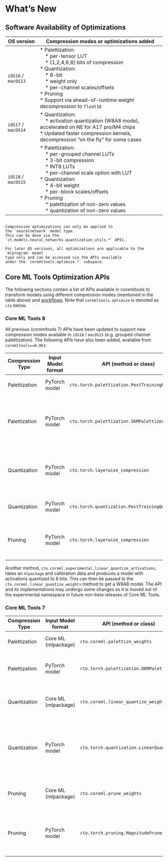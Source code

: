 What’s New
============

## Software Availability of Optimizations



| OS version          | Compression modes or optimizations added                                                                                                                                                                                                                                                                                                                                                                                                                                                                  |
|---------------------|-----------------------------------------------------------------------------------------------------------------------------------------------------------------------------------------------------------------------------------------------------------------------------------------------------------------------------------------------------------------------------------------------------------------------------------------------------------------------------------------------------------|
| `iOS16` / `macOS13` | * Palettization:<br>  &nbsp;&nbsp;&nbsp;&nbsp;* per-tensor LUT<br> &nbsp;&nbsp;&nbsp;&nbsp;* {1,2,4,6,8} bits of compression<br>* Quantization:<br>  &nbsp;&nbsp;&nbsp;&nbsp;* 8-bit<br>  &nbsp;&nbsp;&nbsp;&nbsp;* weight only<br> &nbsp;&nbsp;&nbsp;&nbsp;* per-channel scales/offsets<br>* Pruning<br>* Support via ahead-of-runtime weight decompression to `float16`                                                                                                                                   | 
| `iOS17` / `macOS14` | * Quantization:<br>  &nbsp;&nbsp;&nbsp;&nbsp;* activation quantization (W8A8 mode), accelerated on NE for A17 pro/M4 chips<br>* Updated faster compression kernels, decompression “on the fly” for some cases                                                                                                                                                                                                                                                                                             |
| `iOS18` / `macOS15` | * Palettization:<br>  &nbsp;&nbsp;&nbsp;&nbsp;* per-grouped channel LUTs<br> &nbsp;&nbsp;&nbsp;&nbsp;* 3-bit compression<br> &nbsp;&nbsp;&nbsp;&nbsp;* INT8 LUTs<br> &nbsp;&nbsp;&nbsp;&nbsp;* per-channel scale option with LUT<br> * Quantization:<br>  &nbsp;&nbsp;&nbsp;&nbsp;* 4-bit weight<br>  &nbsp;&nbsp;&nbsp;&nbsp;* per-block scales/offsets <br>* Pruning<br> &nbsp;&nbsp;&nbsp;&nbsp;* palettization of non-zero values <br> &nbsp;&nbsp;&nbsp;&nbsp;* quantization of non-zero values <br> |


```{admonition} Optimizations for iOS15 / macOS12 and lower

Compression optimizations can only be applied to 
the `neuralnetwork` model type. 
This can be done via the `ct.models.neural_networks.quantization_utils.*` APIs. 

For later OS versions, all optimizations are applicable to the `mlprogram` model
type only and can be accessed via the APIs available 
under the `coremltools.optimize.*` subspace.  
```

## Core ML Tools Optimization APIs

The following sections contain a list of APIs available in coremltools to transform models using 
different compression modes (mentioned in the table above) and [workflows](opt-workflow). 
Note that `coremltools.optimize` is denoted as `cto` below. 

### Core ML Tools 8

All previous (coremltools 7) APIs have been updated to support 
new compression modes available in `iOS18` / `macOS15` (e.g. grouped channel palettization).
The following APIs have also been added, available from `coremltools==8.0b1`: 

| Compression Type | Input Model format | API (method or class)                            | Optimization workflow                                                |
|------------------|--------------------|--------------------------------------------------|----------------------------------------------------------------------|
| Palettization    | PyTorch model      | `cto.torch.palettization.PostTrainingPalettizer` | palettize in a data-free manner                                      |
| Palettization    | PyTorch model        | `cto.torch.palettization.SKMPalettizer`          | palettize with calibration dataset using sensitive k-means algorithm |
| Quantization     | PyTorch model        | `cto.torch.layerwise_compression`                | quantize with calibration dataset using the GPTQ algorithm           |
| Quantization     | PyTorch model        | `cto.torch.quantization.PostTrainingQuantizer`   | quantize weights in a data-free manner                               | 
| Pruning          | PyTorch model        | `cto.torch.layerwise_compression`                | prune with calibration dataset using the SparseGPT algorithm         |


Another method, `cto.coreml.experimental.linear_quantize_activations`,
takes an `mlpackage` and calibration data 
and produces a model with activations quantized
to 8 bits. This can then be passed to the `cto.coreml.linear_quantize_weights` method
to get a W8A8 model. The API and its implementations may undergo some changes as it is moved out of the experimental namespace 
in future non-beta releases of Core ML Tools.  




### Core ML Tools 7

| Compression Type  | Input Model format  | API (method or class)                    | Optimization workflow                                                                     |
|-------------------|---------------------|------------------------------------------|-------------------------------------------------------------------------------------------|
| Palettization     | Core ML (mlpackage) | `cto.coreml.palettize_weights`           | palettize in a data-free manner                                                           |
| Palettization     | PyTorch model       | `cto.torch.palettization.DKMPalettizer`  | palettize via fine-tuning using differentiable k-means                                    |
| Quantization      | Core ML (mlpackage) | `cto.coreml.linear_quantize_weights`     | quantize weights to 8 bits in a data-free manner                                          |
| Quantization      | PyTorch model       | `cto.torch.quantization.LinearQuantizer` | quantize weights and/or activations either with fine-tuning or with a calibration dataset |
| Pruning           | Core ML (mlpackage) | `cto.coreml.prune_weights`               | transform a dense model to one with sparse weights                                        |
| Pruning           | PyTorch model       | `cto.torch.pruning.MagnitudePruner`      | sparsify via fine-tuning using magnitude-based pruning algorithm                          |
